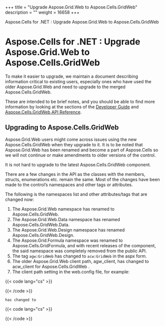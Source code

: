 +++
title = "Upgrade Aspose.Grid.Web to Aspose.Cells.GridWeb" 
description = "" 
weight = 16658 
+++

Aspose.Cells for .NET : Upgrade Aspose.Grid.Web to Aspose.Cells.GridWeb  

# Aspose.Cells for .NET : Upgrade Aspose.Grid.Web to Aspose.Cells.GridWeb


To make it easier to upgrade, we maintain a document describing information critical to existing users, especially ones who have used the older Aspose.Grid.Web and need to upgrade to the merged Aspose.Cells.GridWeb.

These are intended to be brief notes, and you should be able to find more information by looking at the sections of the [Developer Guide](https://docs2.aspose.com/cells/net/developerguide/) and [Aspose.Cells.GridWeb API Reference](/pages/createpage.action?spaceKey=cellsnet&title=Aspose.Cells.GridWeb+namespace&linkCreation=true&fromPageId=5013732).

## Upgrading to Aspose.Cells.GridWeb

Aspose.Grid.Web users might come across issues using the new Aspose.Cells.GridWeb when they upgrade to it. It is to be noted that Aspose.Grid.Web has been renamed and become a part of Aspose.Cells so we will not continue or make amendments to older versions of the control.

It is not hard to upgrade to the latest Aspose.Cells.GridWeb component.

There are a few changes in the API as the classes with the members, structs, enumerations etc. remain the same. Most of the changes have been made to the control’s namespaces and other tags or attributes.

The following is the namespaces list and other attributes/tags that are changed now:

1.  The Aspose.Grid.Web namespace has renamed to Aspose.Cells.GridWeb.
2.  The Aspose.Grid.Web.Data namespace has renamed Aspose.Cells.GridWeb.Data.
3.  The Aspose.Grid.Web.Design namespace has renamed Aspose.Cells.GridWeb.Design.
4.  The Aspose.Grid.Formula namespace was renamed to Aspose.Cells.GridFormula, and with recent releases of the component, the said namespace was completely removed from the public API.
5.  The tag `agw:GridWeb` has changed to `acw:GridWeb` in the aspx form.
6.  The older Aspose.Grid.Web client path, agw\_client, has changed to acw\_client for Aspose.Cells.GridWeb .
7.  The client path setting in the web.config file, for example:
    
{{< code lang="cs" >}}
<appSettings> 
    <add key="aspose.grid.web.agw_client_path" value="/agw_client/" />
    <add key="aspose.grid.web.force_script_path" value="true" />
</appSettings>
 
{{< /code >}}
    
    has changed to
    
{{< code lang="cs" >}}
<appSettings>
    <add key="aspose.cells.gridweb.acw_client_path" value="/acw_client/" />
    <add key="aspose.cells.gridweb.force_script_path" value="true" />
</appSettings>
 
{{< /code >}}
    


